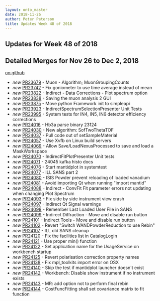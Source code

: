 ```yaml
---
layout: onto_master
date: 2018-11-26
author: Peter Peterson
title: Updates Week 48 of 2018
---
```

Updates for Week 48 of 2018
---------------------------

Detailed Merges for Nov 26 to Dec 2, 2018
-----------------------------------------
[on github](https://github.com/mantidproject/mantid/pulls?q=is%3Apr+merged%3A2018-11-27..2018-12-02)

* *new* [PR23679](https://github.com/mantidproject/mantid/pull/23679) - Muon - Algorithm; MuonGroupingCounts
* *new* [PR23742](https://github.com/mantidproject/mantid/pull/23742) - Fix goniometer to use time average instead of mean
* *new* [PR23822](https://github.com/mantidproject/mantid/pull/23822) - Indirect - Data Corrections - Plot spectrum option
* *new* [PR23838](https://github.com/mantidproject/mantid/pull/23838) - Saving the muon analysis 2 GUI
* *new* [PR23875](https://github.com/mantidproject/mantid/pull/23875) - Move python Framework init to simpleapi
* *new* [PR23923](https://github.com/mantidproject/mantid/pull/23923) - IndirectSpectrumSelectionPresenter Unit Tests
* *new* [PR23995](https://github.com/mantidproject/mantid/pull/23995) - System tests for IN4, IN5, IN6 detector efficiency corrections
* *new* [PR24016](https://github.com/mantidproject/mantid/pull/24016) - Hb3a parse binary 23124
* *new* [PR24030](https://github.com/mantidproject/mantid/pull/24030) - New algorithm: SofTwoThetaTOF
* *new* [PR24037](https://github.com/mantidproject/mantid/pull/24037) - Pull code out of setSampleMaterial
* *new* [PR24057](https://github.com/mantidproject/mantid/pull/24057) - Use Xvfb on Linux build servers
* *new* [PR24069](https://github.com/mantidproject/mantid/pull/24069) - Allow Save/LoadNexusProcessed to save and load a MaskWorkspace
* *new* [PR24070](https://github.com/mantidproject/mantid/pull/24070) - IndirectFitPlotPresenter Unit tests
* *new* [PR24071](https://github.com/mantidproject/mantid/pull/24071) - 24045 kafka histo docs
* *new* [PR24076](https://github.com/mantidproject/mantid/pull/24076) - Start mantidplot in systemtest
* *new* [PR24077](https://github.com/mantidproject/mantid/pull/24077) - ILL SANS part 2
* *new* [PR24080](https://github.com/mantidproject/mantid/pull/24080) - ISIS Powder prevent reloading of loaded vanadium
* *new* [PR24081](https://github.com/mantidproject/mantid/pull/24081) - Avoid importing Qt when running "import mantid"
* *new* [PR24088](https://github.com/mantidproject/mantid/pull/24088) - Indirect - ConvFit Fit parameter errors not updating when changing  Plot Spectrum
* *new* [PR24093](https://github.com/mantidproject/mantid/pull/24093) - Fix side by side instrument view crash
* *new* [PR24097](https://github.com/mantidproject/mantid/pull/24097) - Indirect Qt Signal warnings
* *new* [PR24098](https://github.com/mantidproject/mantid/pull/24098) - Remember Last Loaded User File in SANS
* *new* [PR24099](https://github.com/mantidproject/mantid/pull/24099) - Indirect Diffraction - Move and disable run button
* *new* [PR24101](https://github.com/mantidproject/mantid/pull/24101) - Indirect Tools - Move and disable run button
* *new* [PR24102](https://github.com/mantidproject/mantid/pull/24102) - Revert "Switch WANDPowderReduction to use Rebin"
* *new* [PR24107](https://github.com/mantidproject/mantid/pull/24107) - ILL old SANS cleanup
* *new* [PR24120](https://github.com/mantidproject/mantid/pull/24120) - Fix the facilities list in CatalogLogin
* *new* [PR24121](https://github.com/mantidproject/mantid/pull/24121) - Use proper min() function
* *new* [PR24122](https://github.com/mantidproject/mantid/pull/24122) - Set application name for the UsageService on workbench startup
* *new* [PR24125](https://github.com/mantidproject/mantid/pull/24125) - Revert polarisation correction property names
* *new* [PR24138](https://github.com/mantidproject/mantid/pull/24138) - Fix mpl_toolkits import error on OSX
* *new* [PR24140](https://github.com/mantidproject/mantid/pull/24140) - Skip the test if mantidplot launcher doesn't exist
* *new* [PR24142](https://github.com/mantidproject/mantid/pull/24142) - Workbench: Disable show instrument if no instrument exists
* *new* [PR24143](https://github.com/mantidproject/mantid/pull/24143) - MR: add option not to perform final rebin
* *new* [PR24144](https://github.com/mantidproject/mantid/pull/24144) - CostFuncFitting shall set covariance matrix to fit function
